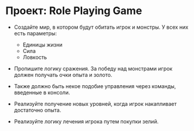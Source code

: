 # Проект: Role Playing Game

* Создайте мир, в котором будут обитать игрок и монстры. У всех них есть параметры:
    * Единицы жизни
    * Сила
    * Ловкость

* Пропишите логику сражения. За победу над монстрами игрок должен получать очки опыта и золото.

* Также должно быть некое подобие управления через команды, введенные в консоли.

* Реализуйте получение новых уровней, когда игрок накапливает достаточно опыта.

* Реализуйте логику лечения игрока путем покупки зелий.
